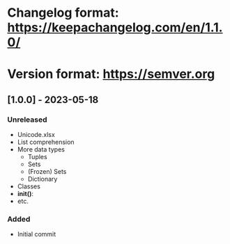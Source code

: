 # Changelog format: https://keepachangelog.com/en/1.1.0/
# Version format: https://semver.org
## [1.0.0] - 2023-05-18

### Unreleased
- Unicode.xlsx
- List comprehension
- More data types
    - Tuples
    - Sets
    - (Frozen) Sets
    - Dictionary
- Classes
- __init()__:
- etc.

### Added
- Initial commit
